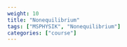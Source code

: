 ```yaml
---
weight: 10
title: "Nonequilibrium"
tags: ["MSPHYSIK", "Nonequilibrium"]
categories: ["course"]
---
```


